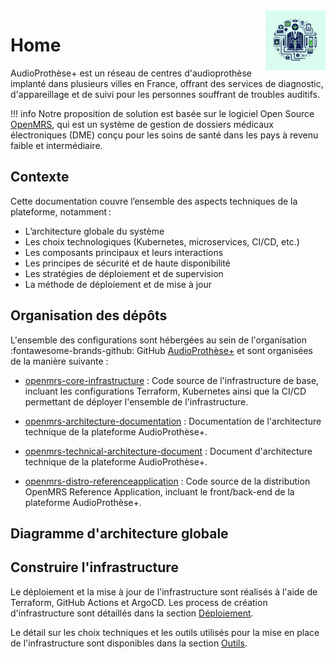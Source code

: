 <img height="96" src="./img/logo.jpeg" width="96" align="right"/>

# Home

AudioProthèse+ est un réseau de centres d'audioprothèse implanté dans plusieurs villes en France, offrant des services de diagnostic, d'appareillage et de suivi pour les personnes souffrant de troubles auditifs.

!!! info 
    Notre proposition de solution est basée sur le logiciel Open Source [OpenMRS](https://openmrs.org/fr/), qui est un système de gestion de dossiers médicaux électroniques (DME) conçu pour les soins de santé dans les pays à revenu faible et intermédiaire.

## Contexte

Cette documentation couvre l’ensemble des aspects techniques de la plateforme, notamment :

- L’architecture globale du système
- Les choix technologiques (Kubernetes, microservices, CI/CD, etc.)
- Les composants principaux et leurs interactions
- Les principes de sécurité et de haute disponibilité
- Les stratégies de déploiement et de supervision
- La méthode de déploiement et de mise à jour

## Organisation des dépôts

L'ensemble des configurations sont hébergées au sein de l'organisation :fontawesome-brands-github: GitHub [AudioProthèse+](https://github.com/AudioProthese) et sont organisées de la manière suivante :

- [openmrs-core-infrastructure](https://github.com/AudioProthese/openmrs-core-infrastructure) : Code source de l'infrastructure de base, incluant les configurations Terraform, Kubernetes ainsi que la CI/CD permettant de déployer l'ensemble de l'infrastructure.

- [openmrs-architecture-documentation](https://github.com/AudioProthese/openmrs-architecture-documentation) : Documentation de l'architecture technique de la plateforme AudioProthèse+.

- [openmrs-technical-architecture-document](https://github.com/AudioProthese/openrms-technical-architecture-document) : Document d'architecture technique de la plateforme AudioProthèse+.

- [openmrs-distro-referenceapplication](https://github.com/AudioProthese/openmrs-distro-referenceapplication) : Code source de la distribution OpenMRS Reference Application, incluant le front/back-end de la plateforme AudioProthèse+.

## Diagramme d'architecture globale

## Construire l'infrastructure

Le déploiement et la mise à jour de l'infrastructure sont réalisés à l'aide de Terraform, GitHub Actions et ArgoCD. Les process de création d'infrastructure sont détaillés dans la section [Déploiement](./Déploiement/deploiement.md).

Le détail sur les choix techniques et les outils utilisés pour la mise en place de l'infrastructure sont disponibles dans la section [Outils](./Outils/index.md).